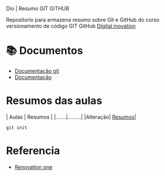 Dio | Resumo GIT GITHUB

Repositorio para armazena resumo sobre Git e GitHub do curso versionamento de código GIT GitHub [Dígital inovation](https://web.dio.me/)
# 📚 Documentos
- [Documentação git](https://docs.github.com/pt/get-started/using-git/about-git)
- [Documentação](https://docs.github.com/pt/get-started/writing-on-github/getting-started-with-writing-and-formatting-on-github/quickstart-for-writing-on-github)

# Resumos das aulas
| Aulas | Resumos |
|.......|.........|
|Alteração| [Resumos]()|

```
git init
```

# Referencia

- [Renovation one]()
